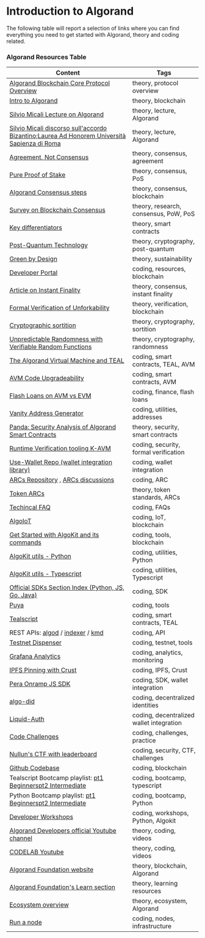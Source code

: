 # Introduction to Algorand

The following table will report a selection of links where you can find everything you need to get started with Algorand, theory and coding related.

### Algorand Resources Table

| Content                                                                                                                                                                                                                                                   | Tags                                     |
| --------------------------------------------------------------------------------------------------------------------------------------------------------------------------------------------------------------------------------------------------------- | ---------------------------------------- |
| [Algorand Blockchain Core Protocol Overview](https://www.youtube.com/watch?v=gACVKaNqxPs)                                                                                                                                                                 | theory, protocol overview                |
| [Intro to Algorand](https://developer.algorand.org/docs/get-started/basics/why_algorand/)                                                                                                                                                                 | theory, blockchain                       |
| [Silvio Micali Lecture on Algorand](https://www.youtube.com/watch?v=NykZ-ZSKkxM)                                                                                                                                                                          | theory, lecture, Algorand                |
| [Silvio Micali discorso sull'accordo Bizantino;Laurea Ad Honorem Università Sapienza di Roma](https://youtu.be/ncimM_YvQPc?t=2160)                                                                                                                        | theory, lecture, Algorand                |
| [Agreement, Not Consensus](https://algorandtechnologies.com/technology/agreement-not-consensus)                                                                                                                                                           | theory, consensus, agreement             |
| [Pure Proof of Stake](https://algorand.co/technology/pure-proof-of-stake)                                                                                                                                                                                 | theory, consensus, PoS                   |
| [Algorand Consensus steps](https://developer.algorand.org/docs/get-details/algorand_consensus/)                                                                                                                                                           | theory, consensus, blockchain            |
| [Survey on Blockchain Consensus](https://www.mdpi.com/2227-7390/8/10/1782)                                                                                                                                                                                | theory, research, consensus, PoW, PoS    |
| [Key differentiators](https://algorandtechnologies.com/technology/smarter-than-smart-contracts)                                                                                                                                                           | theory, smart contracts                  |
| [Post-Quantum Technology](https://algorand.co/blog/pioneering-falcon-post-quantum-technology-on-blockchain)                                                                                                                                               | theory, cryptography, post-quantum       |
| [Green by Design](https://algorandtechnologies.com/technology/green-by-design)                                                                                                                                                                            | theory, sustainability                   |
| [Developer Portal](https://developer.algorand.org/)                                                                                                                                                                                                       | coding, resources, blockchain            |
| [Article on Instant Finality](https://developer.algorand.org/solutions/avm-evm-instant-finality/)                                                                                                                                                         | theory, consensus, instant finality      |
| [Formal Verification of Unforkability](https://algorandtechnologies.com/news/runtime-verification)                                                                                                                                                        | theory, verification, blockchain         |
| [Cryptographic sortition](https://www.youtube.com/watch?v=XfP862hCrDM)                                                                                                                                                                                    | theory, cryptography, sortition          |
| [Unpredictable Randomness with Verifiable Random Functions](https://developer.algorand.org/solutions/avm-evm-randomness/)                                                                                                                                 | theory, cryptography, randomness         |
| [The Algorand Virtual Machine and TEAL](https://developer.algorand.org/docs/get-details/dapps/avm/teal/specification/)                                                                                                                                    | coding, smart contracts, TEAL, AVM       |
| [AVM Code Upgradeability](https://developer.algorand.org/solutions/avm-evm-upgradeability/)                                                                                                                                                               | coding, smart contracts, AVM             |
| [Flash Loans on AVM vs EVM](https://developer.algorand.org/solutions/avm-evm-flash-loans/)                                                                                                                                                                | coding, finance, flash loans             |
| [Vanity Address Generator](https://github.com/kirse/algomania)                                                                                                                                                                                            | coding, utilities, addresses             |
| [Panda: Security Analysis of Algorand Smart Contracts](https://www.usenix.org/system/files/sec23_slides_sun.pdf)                                                                                                                                          | theory, security, smart contracts        |
| [Runtime Verification tooling K-AVM](https://runtimeverification.com/blog/runtime-verification-brings-formal-verification-to-algorand)                                                                                                                    | coding, security, formal verification    |
| [Use-Wallet Repo (wallet integration library)](https://github.com/TxnLab/use-wallet)                                                                                                                                                                      | coding, wallet integration               |
| [ARCs Repository](https://github.com/algorandfoundation/ARCs) , [ARCs discussions](https://github.com/algorandfoundation/ARCs/pulls)                                                                                                                      | coding, ARC                              |
| [Token ARCs](https://github.com/joe-p/algo-edu/blob/master/resources/en-US/token_arcs.pdf)                                                                                                                                                                | theory, token standards, ARCs            |
| [Techincal FAQ](https://developer.algorand.org/docs/get-details/technical_faq/)                                                                                                                                                                           | coding, FAQs                             |
| [AlgoIoT](https://developer.algorand.org/solutions/algoiot/)                                                                                                                                                                                              | coding, IoT, blockchain                  |
| [Get Started with AlgoKit and its commands](https://developer.algorand.org/docs/get-details/algokit/)                                                                                                                                                     | coding, tools, blockchain                |
| [AlgoKit utils - Python](https://developer.algorand.org/docs/get-details/algokit/utils/py/)                                                                                                                                                               | coding, utilities, Python                |
| [AlgoKit utils - Typescript](https://developer.algorand.org/docs/get-details/algokit/utils/ts/)                                                                                                                                                           | coding, utilities, Typescript            |
| [Official SDKs Section Index (Python, JS, Go, Java)](https://developer.algorand.org/docs/sdks/)                                                                                                                                                           | coding, SDK                              |
| [Puya](https://algorandfoundation.github.io/puya/)                                                                                                                                                                                                        | coding, tools                            |
| [Tealscript](https://tealscript.netlify.app/)                                                                                                                                                                                                             | coding, smart contracts, TEAL            |
| REST APIs: [algod](https://developer.algorand.org/docs/rest-apis/algod/) / [indexer](https://developer.algorand.org/docs/rest-apis/indexer/) / [kmd](https://developer.algorand.org/docs/rest-apis/kmd/)                                                  | coding, API                              |
| [Testnet Dispenser](https://dispenser.testnet.aws.algodev.network/)                                                                                                                                                                                       | coding, testnet, tools                   |
| [Grafana Analytics](https://g.algonode.cloud/d/e754a3ad-bd4f-45b0-860b-af8dae5a0b8a/mainnet-old?orgId=1&refresh=5s)                                                                                                                                       | coding, analytics, monitoring            |
| [IPFS Pinning with Crust](https://developer.algorand.org/docs/get-details/crust/)                                                                                                                                                                         | coding, IPFS, Crust                      |
| [Pera Onramp JS SDK](https://github.com/perawallet/onramp)                                                                                                                                                                                                | coding, SDK, wallet integration          |
| [algo-did](https://github.com/joe-p/algo-did)                                                                                                                                                                                                             | coding, decentralized identities         |
| [Liquid-Auth](https://github.com/algorandfoundation/liquid-auth)                                                                                                                                                                                          | coding, decentralized wallet integration |
| [Code Challenges](https://developer.algorand.org/challenges/)                                                                                                                                                                                             | coding, challenges, practice             |
| [Nullun's CTF with leaderboard](https://nullun.github.io/ctf-algo-leaderboard/)                                                                                                                                                                           | coding, security, CTF, challenges        |
| [Github Codebase](https://github.com/Ganainmtech)                                                                                                                                                                                                         | coding, blockchain                       |
| Tealscript Bootcamp playlist: [pt1 Beginners](https://www.youtube.com/watch?v=hu08or-_T0E&list=PLwRyHoehE434TSCe8aQcdfHbX1nNocFA7&index=4)[pt2 Intermediate](https://www.youtube.com/watch?v=43ur6vONecY&list=PLwRyHoehE435xT_Jga7PQRofHSQyy_IEt&index=4) | coding, bootcamp, typescript             |
| Python Bootcamp playlist: [pt1 Beginners](https://www.youtube.com/watch?v=oqeX91qNLMI&list=PLwRyHoehE437h4m03rNz_UYCsGpOA_743&index=4)[pt2 Intermediate](https://www.youtube.com/watch?v=ykuc9TRC8Ig&list=PLwRyHoehE437DryP_7tFvFInCfg4_pFXz&index=4)     | coding, bootcamp, Python                 |
| [Developer Workshops](https://www.youtube.com/watch?v=cv1FsDg6CA8&list=PLwRyHoehE434qUkNw-8siSvUnLLOe6hh0&index=2)                                                                                                                                        | coding, workshops, Python, Algokit       |
| [Algorand Developers official Youtube channel](https://www.youtube.com/@algodevs/featured)                                                                                                                                                                | theory, coding, videos                   |
| [CODELAB Youtube](https://www.youtube.com/@CODELAB-UNIMI)                                                                                                                                                                                                 | theory, coding, videos                   |
| [Algorand Foundation website](https://algorand.co/)                                                                                                                                                                                                       | theory, blockchain, Algorand             |
| [Algorand Foundation's Learn section](https://algorand.co/learn)                                                                                                                                                                                          | theory, learning resources               |
| [Ecosystem overview](https://algorand.co/ecosystem/overview)                                                                                                                                                                                              | theory, ecosystem, Algorand              |
| [Run a node](https://algorand.co/run-a-node)                                                                                                                                                                                                              | coding, nodes, infrastructure            |
